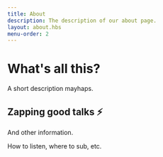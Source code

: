 ```yaml
---
title: About
description: The description of our about page.
layout: about.hbs
menu-order: 2
---
```


# What's all this?

A short description mayhaps.

## Zapping good talks ⚡

And other information.

How to listen, where to sub, etc.
